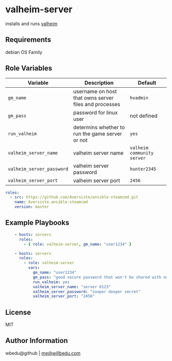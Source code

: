 valheim-server
=========

installs and runs [valheim](https://www.valheimgame.com/)

Requirements
------------

  debian OS Family

Role Variables
--------------

| Variable | Description | Default |
|----------|-------------|---------|
| `gm_name` | username on host that owns server files and processes | `hvadmin` |
| `gm_pass` | password for linux user |  not defined|
| `run_valheim` | determins whether to run the game server or not | `yes` |
| `valheim_server_name` | valheim server name | `valheim community server` |
| `valheim_server_password` | valheim server password | `hunter2345` |
| `valheim_server_port` | valheim server port | `2456` |

```yaml
roles:
  - src: https://github.com/Aversiste/ansible-steamcmd.git
    name: Aversiste.ansible-steamcmd
    version: master

```
Example Playbooks
----------------

```yaml
    - hosts: servers
      roles:
        - { role: valheim-server, gm_name: "user1234" }
```


```yaml
    - hosts: servers
      roles:
        - role: valheim-server
          vars:
            gm_name: "user1234"
            gm_pass: "good secure password that won't be shared with non admins"
            run_valheim: yes
            valheim_server_name: "server 0123"
            valheim_server_password: "sooper dooper secret"
            valheim_server_port: "2456"
```
License
-------

MIT

Author Information
------------------
wbedu@github | me@willbedu.com
